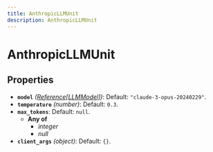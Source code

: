```yaml
---
title: AnthropicLLMUnit
description: AnthropicLLMUnit
---
```

# AnthropicLLMUnit

## Properties

- **`model`** *([Reference[LLMModel]](/docs/components/llmmodel/overview/))*: Default: `"claude-3-opus-20240229"`.
- **`temperature`** *(number)*: Default: `0.3`.
- **`max_tokens`**: Default: `null`.
  - **Any of**
    - *integer*
    - *null*
- **`client_args`** *(object)*: Default: `{}`.
